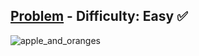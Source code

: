 [Problem](https://www.hackerrank.com/challenges/apple-and-orange/problem) - Difficulty: Easy :white_check_mark:
---

![apple_and_oranges](https://user-images.githubusercontent.com/44196434/156539531-3f5c0ed9-0558-4341-afb8-ac2be630ce1c.png)
